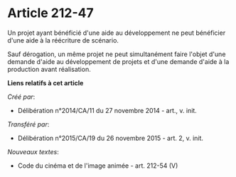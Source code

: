 # Article 212-47

Un projet ayant bénéficié d'une aide au développement ne peut bénéficier d'une aide à la réécriture de scénario. 

Sauf dérogation, un même projet ne peut simultanément faire l'objet d'une demande d'aide au développement de projets et d'une
demande d'aide à la production avant réalisation.

**Liens relatifs à cet article**

_Créé par_:

  - Délibération n°2014/CA/11 du 27 novembre 2014 - art., v. init.

_Transféré par_:

  - Délibération n°2015/CA/19 du 26 novembre 2015 - art. 2, v. init.

_Nouveaux textes_:

  - Code du cinéma et de l'image animée - art. 212-54 (V)
